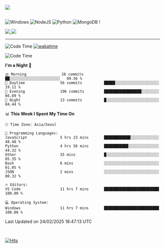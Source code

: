 ![](https://github-readme-stats.vercel.app/api?username=goodcoddeo&theme=dark&show_icons=true&hide_border=false&include_all_commits=false&count_private=true) <br/><br/>

![Windows](	https://img.shields.io/badge/Windows-0078D6?style=for-the-badge&logo=windows&logoColor=white)
![NodeJS](https://img.shields.io/badge/node.js-6DA55F?style=for-the-badge&logo=node.js&logoColor=white) 
![Python](https://img.shields.io/badge/Python-3776AB?style=for-the-badge&logo=python&logoColor=white) 
![MongoDB](https://img.shields.io/badge/MongoDB-%234ea94b.svg?style=for-the-badge&logo=mongodb&logoColor=white) !

<a href="mailto:mail@goodc.xyz">
<img src="https://img.shields.io/badge/Gmail-D14836?style=for-the-badge&logo=gmail&logoColor=white">
</a>
<a href="mailto:mail@goodc.xyz">
<img src="https://img.shields.io/badge/ProtonMail-8B89CC?style=for-the-badge&logo=protonmail&logoColor=white">
</a>



---

![Code Time]( )
[![wakatime](https://wakatime.com/badge/user/1b7a75a2-ed59-4a19-ad1e-fc4d230c9d40/project/d6c16526-e041-41c3-9da2-c3d22cec6852.svg)](https://wakatime.com/badge/user/1b7a75a2-ed59-4a19-ad1e-fc4d230c9d40/project/d6c16526-e041-41c3-9da2-c3d22cec6852)

<!--START_SECTION:waka-->
![Code Time](http://img.shields.io/badge/Code%20Time-25%20hrs%2053%20mins-blue)

**I'm a Night 🦉** 

```text
🌞 Morning                28 commits          ██░░░░░░░░░░░░░░░░░░░░░░░   09.56 % 
🌆 Daytime                56 commits          █████░░░░░░░░░░░░░░░░░░░░   19.11 % 
🌃 Evening                196 commits         █████████████████░░░░░░░░   66.89 % 
🌙 Night                  13 commits          █░░░░░░░░░░░░░░░░░░░░░░░░   04.44 % 
```


📊 **This Week I Spent My Time On** 

```text
🕑︎ Time Zone: Asia/Seoul

💬 Programming Languages: 
JavaScript               5 hrs 23 mins       ████████████░░░░░░░░░░░░░   48.48 % 
Python                   4 hrs 56 mins       ███████████░░░░░░░░░░░░░░   44.32 % 
Other                    35 mins             █░░░░░░░░░░░░░░░░░░░░░░░░   05.35 % 
Bash                     6 mins              ░░░░░░░░░░░░░░░░░░░░░░░░░   01.05 % 
JSON                     2 mins              ░░░░░░░░░░░░░░░░░░░░░░░░░   00.32 % 

🔥 Editors: 
VS Code                  11 hrs 7 mins       █████████████████████████   100.00 % 

💻 Operating System: 
Windows                  11 hrs 7 mins       █████████████████████████   100.00 % 
```


 Last Updated on 24/02/2025 18:47:13 UTC
<!--END_SECTION:waka-->

<br>

[![Hits](https://hits.seeyoufarm.com/api/count/incr/badge.svg?url=https%3A%2F%2Fgithub.com%2Fgoodcoddeo&count_bg=%2379C83D&title_bg=%23555555&icon=&icon_color=%23E7E7E7&title=hits&edge_flat=false)](https://hits.seeyoufarm.com)
